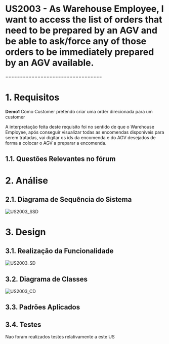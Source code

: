 # US2003 - As Warehouse Employee, I want to access the list of orders that need to be prepared by an AGV and be able to ask/force any of those orders to be immediately prepared by an AGV available.
=================================


# 1. Requisitos





**Demo1** Como Customer pretendo criar uma order direcionada para um customer


A interpretação feita deste requisito foi no sentido de que o Warehouse Employee, após conseguir visualizar todas as encomendas disponíveis para serem tratadas, vai digitar os ids da encomenda e do AGV desejados de forma a colocar o AGV a preparar a encomenda.
## 1.1. Questões Relevantes no fórum



# 2. Análise


## 2.1. Diagrama de Sequência do Sistema

![US2003_SSD](US2003_SSD.svg)

# 3. Design



## 3.1. Realização da Funcionalidade

![US2003_SD](US2003_SD.svg)

## 3.2. Diagrama de Classes

![US2003_CD](US2003_CD.svg)



## 3.3. Padrões Aplicados



## 3.4. Testes 

Nao foram realizados testes relativamente a este US


